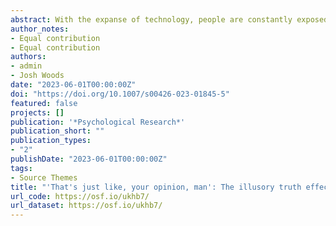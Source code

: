 ```yaml
---
abstract: With the expanse of technology, people are constantly exposed to an abundance of information. Of vital importance is to understand how people assess the truthfulness of such information. One indicator of perceived truthfulness seems to be whether it is repeated. That is, people tend to perceive repeated information, regardless of its veracity, as more truthful than new information, also known as the illusory truth effect. In the present study, we examined whether such effect is also observed for opinions and whether the manner in which the information is encoded influenced the illusory truth effect. Across three experiments, participants (n = 552) were presented with a list of true information, misinformation, general opinion, and/or social–political opinion statements. First, participants were either instructed to indicate whether the presented statement was a fact or opinion based on its syntax structure (Exp. 1 & 2) or assign each statement to a topic category (Exp. 3). Subsequently, participants rated the truthfulness of various new and repeated statements. Results showed that repeated information, regardless of the type of information, received higher subjective truth ratings when participants simply encoded them by assigning each statement to a topic. However, when general and social–political opinions were encoded as an opinion, we found no evidence of such effect. Moreover, we found a reversed illusory truth effect for general opinion statements when only considering information that was encoded as an opinion. These findings suggest that how information is encoded plays a crucial role in evaluating truth.
author_notes:
- Equal contribution
- Equal contribution
authors:
- admin
- Josh Woods
date: "2023-06-01T00:00:00Z"
doi: "https://doi.org/10.1007/s00426-023-01845-5"
featured: false
projects: []
publication: '*Psychological Research*'
publication_short: ""
publication_types:
- "2"
publishDate: "2023-06-01T00:00:00Z"
tags:
- Source Themes
title: "'That's just like, your opinion, man': The illusory truth effect on opinions"
url_code: https://osf.io/ukhb7/
url_dataset: https://osf.io/ukhb7/
---
```





